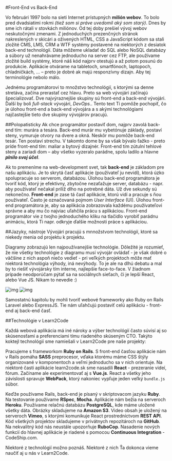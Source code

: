 #Front-End vs Back-End

Vo februári 1997 bolo na sieti Internet prístupných **milión webov**. To bolo pred dvadsiatimi rokmi *(tiež som si práve uvedomil aký som starý)*. Dnes by sme ich rátali v stovkách miliónov. Od tej doby prešiel vývoj webov neskutočnými zmenami. Z jednoduchých prezenčných stránok nakreslených v skicári a oživených HTML, CSS a JavaScript kódom sa stali zložité CMS, LMS, CRM a WTF systémy postavené  na niektorých z desiatok back-end technológií. Dáta môžeme ukladať do SQL alebo NoSQL databázy a súbory už nenahrávame jednoducho na server cez FTP, ale používame zložité build systémy, ktoré náš kód najprv otestujú a až potom posunú do produkcie. Aplikácie otvárame na tabletoch, smartfónoch, laptopoch, chladničkách, … – preto je dobré ak majú responzívny dizajn. Aby tej terminológie nebolo málo.

Jednému programátorovi to množstvo technológií, s ktorými sa denne stretáva, začína prerastať cez hlavu. Preto sa web vývojári začínajú špecializovať. Dve najvýraznejšie skupiny sú front-end a back-end vývojári. Ďalší by boli *full-stack* vývojári, *DevOps*.. Tento text Ti pomôže pochopiť, čo je úlohou front-end a back-end vývojára a s akými technológiami najčastejšie tieto dve skupiny vývojárov pracujú.

##Polopatisticky
Ak chce programátor postaviť dom, najprv zavolá back-end tím: murára a tesára. Back-end murár mu vybetónuje základy, postaví steny, vymuruje otvory na dvere a okná. Neskôr mu pomôže back-end tesár. Ten postaví strechu. V takomto dome by sa však bývalo ťažko - preto príde front-end tím: maliar a bytový dizajnér. Front-end tím zútulní tehlové steny a zariadi dom – aby všetko vyzeralo parádne, spolu ladilo a hlavne ***plnilo svoj účel***.

Ak to premeníme na web-development svet, tak **back-end** je základom pre našu aplikáciu. Je to skrytá časť aplikácie (používateľ ju nevidí), ktorá úzko spolupracuje so serverom, databázou. Úlohou back-end programátora je tvoriť kód, ktorý je efektívny, zbytočne nezaťažuje server, databázu - napr. aby používateľ nečakal príliž dlho na potrebné dáta. Už dve sekundy sú nekonečno. **Front-end** je zase tá časť aplikácie, ktorú vidí a pracuje s ňou používateľ. Často je označovaná pojmom *User Interface* (UI). Úlohou front-end programátora je, aby sa aplikácia zobrazovala každému používateľovi správne a aby mu čo najviac uľahčila prácu s aplikáciou. Front-end programátor vie z tvojho jednoduchého kliku na tlačidlo vyrobiť parádnu animáciu, ktorá Ti napr. odkryje ďalšie možnosti práce s aplikáciou.

##Jazyky, nástroje 
Vývojári pracujú s mnnožstvom technológií, ktoré sa niekedy menia od projektu k projektu.

Diagramy zobrazujú len najpoužívanejšie technológie. Dôležité je rozumieť, že nie všetky technológie z diagramu musí vývojár ovládať - je však dobré o väčšine z nich aspoň niečo vedieť - pri veľkých projektoch môže mať niektorá technológia výhody, iná nevýhody. To je ale na dlhú debatu a mal by to riešiť vývojársky tím interne, najlepšie face-to-face. V žiadnom prípade neodporúčam pýtať sa na sociálnych sieťach, či je lepší React, alebo Vue JS. Nikam to nevedie :)

![img](http://i.imgur.com/GKCU5wB.png)
![img](http://i.imgur.com/VaxZtwe.png)

Samostatnú kapitolu by mohli tvoriť webové frameworky ako Ruby on Rails Laravel alebo ExpressJS. Tie nám uľahčujú postaviť celú aplikáciu - front-end aj back-end časť. 

##Technológie v Learn2Code

Každá webová aplikácia má iné nároky a výber technológií často súvisí aj so skúsenosťami a preferenciami tímu riadeného skúseným CTO. Takýto koktejl technológií sme namiešali v Learn2Code pre naše projekty:

Pracujeme s frameworkom **Ruby on Rails**. S front-end časťou aplikácie nám v Rails pomáha **SASS** preprocesor, vďaka ktorému máme CSS štýly organizované v komponentoch a veľmi jednoducho sa v nich orientuje. Na niektoré časti aplikácie learn2code.sk sme nasadili **React** - prezeranie videí, fórum. Začíname ale experimentovať aj s **Vue.js**. React a všetky jeho závislosti spravuje **WebPack**, ktorý nakoniec vypľuje jeden veľký `bundle.js` súbor.

Keďže používame Rails, back-end je písaný v skriptovacom jazyku **Ruby**. Na testovanie používame **RSpec**, **Mocha**. Aplikácie nám bežia na serveroch **Heroku**. Používame relačnú databázu **PostgreSQL**, kde máme uložené všetky dáta. Obrázky skladujeme na **Amazon S3**. Video obsah je uložený na serveroch **Vimeo**, s ktorými komunikuje React prostredníctvom **REST API**. Kód všetkých projektov skladujeme v privátnych repozitároch na **GitHub**. Na nekvalitný kód nás neustále upozorňuje **RuboCop**. Nasadenie nových funkcií do hlavnej aplikácie je riadené s pomocou **Continuous Integration** - CodeShip.com.

Niektoré z technológií možno poznáš. Niektoré z nich Ťa dokonca vieme naučiť aj u nás v Learn2Code. 